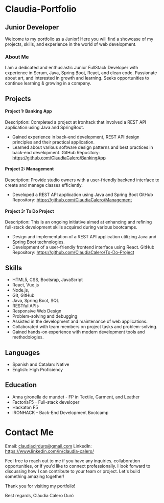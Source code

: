 # Claudia-Portfolio
## Junior Developer 
Welcome to my portfolio as a Junior! Here you will find a showcase of my projects, skills, and experience in the world of web development.

### About Me
I am a dedicated and enthusiastic  Junior FullStack Developer with experience in Scrum, Java, Spring Boot, React, and clean code. Passionate about art, and interested in growth and learning. Seeks opportunities to continue learning & growing in a company.

## Projects
#### Project 1: Banking App
Description: Completed a project at Ironhack that involved a REST API application using Java and SpringBoot. 
- Gained experience in back-end development, REST API design principles and their practical application.
- Learned about various software design patterns and best practices in back-end development. 
GitHub Repository: https://github.com/ClaudiaCalero/BankingApp

#### Project 2: Management
Description: Provide studio owners with a user-friendly backend interface to create and manage classes efficiently.
- Developed a REST API application using Java and Spring Boot 
GitHub Repository: https://github.com/ClaudiaCalero/Management

####  Project 3: To Do Project
Description: This is an ongoing initiative aimed at enhancing and refining full-stack development skills acquired during various bootcamps. 
- Design and implementation of a REST API application utilizing Java and Spring Boot technologies. 
- Development of a user-friendly frontend interface using React. 
GitHub Repository: https://github.com/ClaudiaCalero/To-Do-Project 


## Skills
- HTML5, CSS, Bootsrap, JavaScript
- React, Vue.js
- Node.js,
- Git, GitHub
- Java, Spring Boot, SQL
- RESTful APIs
- Responsive Web Design
- Problem-solving and debugging
- Assisted in the development and maintenance of web applications.
- Collaborated with team members on project tasks and problem-solving.
- Gained hands-on experience with modern development tools and methodologies.


## Languages
- Spanish and Catalan: Native          
- English: High Proficiency


## Education
- Anna gironella de mundet - FP in Textile, Garment, and Leather
- FactoríaF5 - Full-stack developer
- Hackaton F5
- IRONHACK - Back-End Development Bootcamp

# Contact Me
Email: claudiaclrduro@gmail.com
LinkedIn: https://www.linkedin.com/in/claudia-calero/


Feel free to reach out to me if you have any inquiries, collaboration opportunities, or if you'd like to connect professionally. I look forward to discussing how I can contribute to your team or project. Let's build something amazing together!

Thank you for visiting my portfolio!

Best regards,
Clàudia Calero Duró